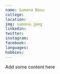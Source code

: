 ```yaml
---
name: Sumana Basu
college:
location:
img: sumana.jpeg
linkedin:
twitter:
instagram:
facebook:
languages:
hobbies:
---
```


Add some content here
